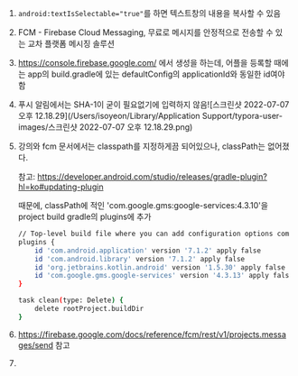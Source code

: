 1. `android:textIsSelectable="true"`를 하면 텍스트창의 내용을 복사할 수 있음
2. FCM - Firebase Cloud Messaging,  무료로 메시지를 안정적으로 전송할 수 있는 교차 플랫폼 메시징 솔루션

3. https://console.firebase.google.com/ 에서 생성을 하는데, 어플을 등록할 때에는 app의 build.gradle에 있는 defaultConfig의 applicationId와 동일한 id여야 함

4. 푸시 알림에서는 SHA-1이 굳이 필요없기에 입력하지 않음![스크린샷 2022-07-07 오후 12.18.29](/Users/isoyeon/Library/Application Support/typora-user-images/스크린샷 2022-07-07 오후 12.18.29.png)

5. 강의와 fcm 문서에서는 classpath를 지정하게끔 되어있으나, classPath는 없어졌다.

   참고: https://developer.android.com/studio/releases/gradle-plugin?hl=ko#updating-plugin 

   때문에, classPath에 적인 'com.google.gms:google-services:4.3.10'을 project build gradle의 plugins에 추가

   ```bash
   // Top-level build file where you can add configuration options common to all sub-projects/modules.
   plugins {
       id 'com.android.application' version '7.1.2' apply false
       id 'com.android.library' version '7.1.2' apply false
       id 'org.jetbrains.kotlin.android' version '1.5.30' apply false
       id 'com.google.gms.google-services' version '4.3.13' apply false
   }
   
   task clean(type: Delete) {
       delete rootProject.buildDir
   }
   ```

6. https://firebase.google.com/docs/reference/fcm/rest/v1/projects.messages/send 참고
7. 